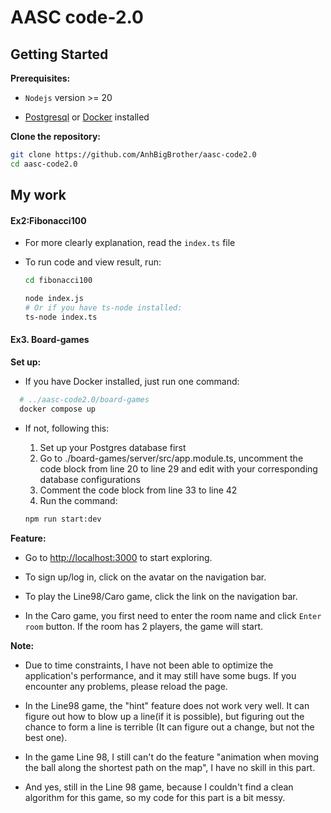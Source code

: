 # AASC code-2.0

## Getting Started

**Prerequisites:**

- `Nodejs` version >= 20

- [Postgresql](https://www.postgresql.org/download/) or [Docker](https://www.docker.com/get-started/) installed

**Clone the repository:**

```sh
git clone https://github.com/AnhBigBrother/aasc-code2.0
cd aasc-code2.0
```

## My work

#### Ex2:Fibonacci100

- For more clearly explanation, read the `index.ts` file

- To run code and view result, run:

  ```sh
  cd fibonacci100

  node index.js
  # Or if you have ts-node installed:
  ts-node index.ts
  ```

#### Ex3. Board-games

**Set up:**

- If you have Docker installed, just run one command:

```sh
  # ../aasc-code2.0/board-games
  docker compose up
```

- If not, following this:

  1. Set up your Postgres database first
  2. Go to ./board-games/server/src/app.module.ts, uncomment the code block from line 20 to line 29 and edit with your corresponding database configurations
  3. Comment the code block from line 33 to line 42
  4. Run the command:

  ```sh
  npm run start:dev
  ```

**Feature:**

- Go to <http://localhost:3000> to start exploring.

- To sign up/log in, click on the avatar on the navigation bar.

- To play the Line98/Caro game, click the link on the navigation bar.

- In the Caro game, you first need to enter the room name and click `Enter room` button. If the room has 2 players, the game will start.

**Note:**

- Due to time constraints, I have not been able to optimize the application's performance, and it may still have some bugs. If you encounter any problems, please reload the page.

- In the Line98 game, the "hint" feature does not work very well. It can figure out how to blow up a line(if it is possible), but figuring out the chance to form a line is terrible (It can figure out a change, but not the best one).

- In the game Line 98, I still can't do the feature "animation when moving the ball along the shortest path on the map", I have no skill in this part.

- And yes, still in the Line 98 game, because I couldn't find a clean algorithm for this game, so my code for this part is a bit messy.
